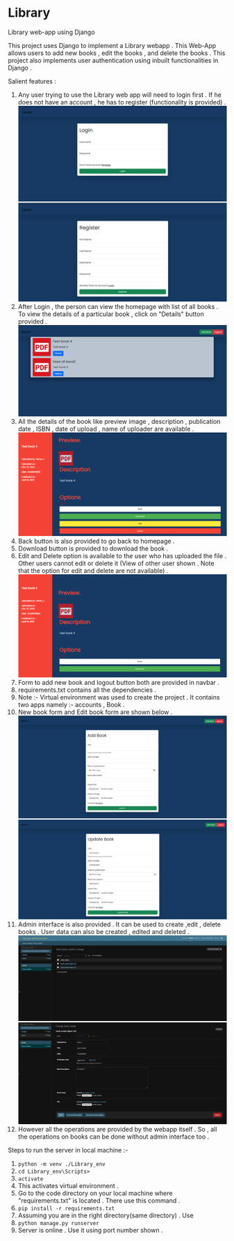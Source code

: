 # Library
Library web-app using Django

This project uses Django to implement a Library webapp . This Web-App allows users to add new books , edit the books , and delete the books . This project also implements user authentication using inbuilt functionalities in Django . 

Salient features : 

1) Any user trying to use the Library web app will need to login first . If he does not have an account , he has to register (functionality is provided) . ![Login Page](login_page.png) ![Register Page](register_page.png) 
2) After Login , the person can view the homepage with list of all books . To view the details of a particular book , click on "Details" button provided .![Home Page](homepage.png) 
3) All the details of the book like preview image , description , publication date , ISBN , date of upload , name of uploader are available . ![Book detail](book_detail.png) 
4) Back button is also provided to go back to homepage .
5) Download button is provided to download the book .
6) Edit and Delete option is available to the user who has uploaded the file . Other users cannot edit or delete it (View of other user shown . Note that the option for edit and delete are not available) .  ![Book detail (view of other user)](book_detail_other_user.png) 
7) Form to add new book and logout button both are provided in navbar .
8) requirements.txt contains all the dependencies .
9) Note :- Virtual environment was used to create the project . It contains two apps namely :- accounts , Book .
10) New book form and Edit book form are shown below . ![new_book](new_book.png)  ![Edit book](Edit_book.png)
11) Admin interface is also provided . It can be used to create ,edit , delete books . User data can also be created , edited and deleted . ![Admin interface](django_admin.png) ![Admin interface 2](django_admin_2.png)
12) However all the operations are provided by the webapp itself . So , all the operations on books can be done without admin interface too .


Steps to run the server in local machine :- 
1) ``` python -m venv ./Library_env ```
2) ``` cd Library_env\Scripts>  ```
3) ``` activate ```
4) This activates virtual environment .
5) Go to the code directory on your local machine where "requirements.txt" is located . There use this command .
6) ``` pip install -r requirements.txt ```
7) Assuming you are in the right directory(same directory) . Use
8) ``` python manage.py runserver ```
9) Server is online . Use it using port number shown .

